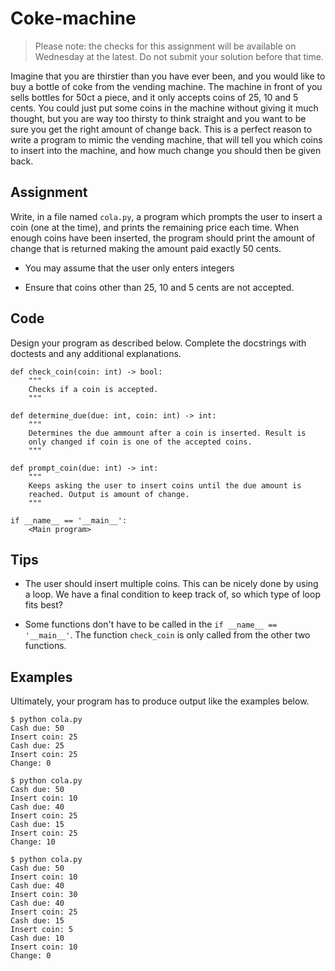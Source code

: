 # Coke-machine

> Please note: the checks for this assignment will be available on Wednesday at the latest. Do not submit your solution before that time.

Imagine that you are thirstier than you have ever been, and you would like to buy a bottle of coke from the vending machine. The machine in front of you sells bottles for 50ct a piece, and it only accepts coins of 25, 10 and 5 cents.
You could just put some coins in the machine without giving it much thought, but you are way too thirsty to think straight and you want to be sure you get the right amount of change back.
This is a perfect reason to write a program to mimic the vending machine, that will tell you which coins to insert into the machine, and how much change you should then be given back.

## Assignment

Write, in a file named `cola.py`, a program which prompts the user to insert a coin (one at the time), and prints the remaining price each time.
When enough coins have been inserted, the program should print the amount of change that is returned making the amount paid exactly 50 cents.

* You may assume that the user only enters integers

* Ensure that coins other than 25, 10 and 5 cents are not accepted.

## Code

Design your program as described below. Complete the docstrings with doctests and any additional explanations.

    def check_coin(coin: int) -> bool:
        """
        Checks if a coin is accepted.
        """

    def determine_due(due: int, coin: int) -> int:
        """
        Determines the due ammount after a coin is inserted. Result is
        only changed if coin is one of the accepted coins.
        """

    def prompt_coin(due: int) -> int:
        """
        Keeps asking the user to insert coins until the due amount is
        reached. Output is amount of change.
        """

    if __name__ == '__main__':
        <Main program>

## Tips

* The user should insert multiple coins. This can be nicely done by using a loop. We have a final condition to keep track of, so which type of loop fits best?

* Some functions don't have to be called in the `if __name__ == '__main__'`. The function `check_coin` is only called from the other two functions.

## Examples

Ultimately, your program has to produce output like the examples below.

    $ python cola.py
    Cash due: 50
    Insert coin: 25
    Cash due: 25
    Insert coin: 25
    Change: 0

    $ python cola.py
    Cash due: 50
    Insert coin: 10
    Cash due: 40
    Insert coin: 25
    Cash due: 15
    Insert coin: 25
    Change: 10

    $ python cola.py
    Cash due: 50
    Insert coin: 10
    Cash due: 40
    Insert coin: 30
    Cash due: 40
    Insert coin: 25
    Cash due: 15
    Insert coin: 5
    Cash due: 10
    Insert coin: 10
    Change: 0
